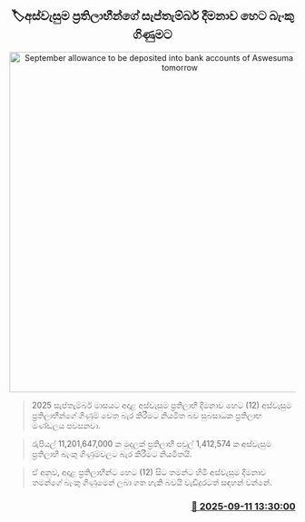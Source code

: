 <p align='center'><b><h2 align='center' title='September allowance to be deposited into bank accounts of Aswesuma beneficiaries tomorrow'>🏷අස්වැසුම ප්‍රතිලාභීන්ගේ සැප්තැම්බර් දීමනාව හෙට බැංකු ගිණුමට</h2></b></p>
<p align='center'><img src='https://helakuru.sgp1.cdn.digitaloceanspaces.com/esana/images/lib/aswesuma-aswasuma-welfare.jpg' width='600' alt='September allowance to be deposited into bank accounts of Aswesuma beneficiaries tomorrow'></p>

> 2025 සැප්තැම්බර් මාසයට අදාළ අස්වැසුම ප්‍රතිලාභී දීමනාව හෙට (12) අස්වැසුම ප්‍රතිලාභීන්ගේ ගිණුම් වෙත බැර කිරීමට නියමිත බව සුබසාධක ප්‍රතිලාභ මණ්ඩලය පවසනවා.

> රුපියල් 11,201,647,000 ක මුදලක් ප්‍රතිලාභී පවුල් 1,412,574 ක අස්වැසුම ප්‍රතිලාභී බැංකු ගිණුම්වලට බැර කිරීමට නියමිතයි.

> ඒ අනුව, අදාළ ප්‍රතිලාභීන්ට හෙට (12) සිට තමන්ට හිමි අස්වැසුම දීමනාව තමන්ගේ බැංකු ගිණුමෙන් ලබා ගත හැකි බවයි වැඩිදුරටත් සඳහන් වන්නේ.



<h3 align='right'><a href='https://www.helakuru.lk/esana/p/113530/'>📅 2025-09-11 13:30:00</a></h3>
